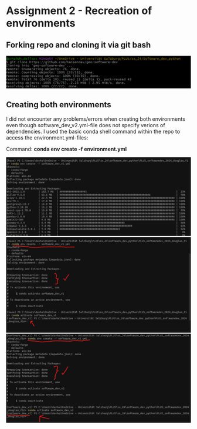 # Assignment 2 - Recreation of environments 

## Forking repo and cloning it via git bash 
![Forked and cloned repository](img/clone_repo.png)

## Creating both environments 
I did not encounter any problems/errors when creating both environments even though software_dev_v2.yml-file does not specify verions of dependencies. I used the basic conda shell command within the repo to access the environment.yml-files: 

Command: **conda env create -f environment.yml**

![Downloading dependencies V1](img/creating_env_1%20.png)
![Finished creating V1](img/env_1_finish%20.png)
![Finished creating V2](img/env_2_finish%20.png)